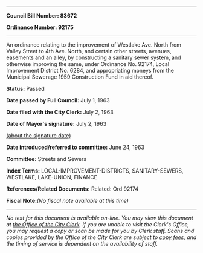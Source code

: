 

********

**Council Bill Number: 83672**
   
**Ordinance Number: 92175**
********

 An ordinance relating to the improvement of Westlake Ave. North from Valley Street to 4th Ave. North, and certain other streets, avenues, easements and an alley, by constructing a sanitary sewer system, and otherwise improving the same, under Ordinance No. 92174, Local Improvement District No. 6284, and appropriating moneys from the Municipal Sewerage 1959 Construction Fund in aid thereof.

**Status:** Passed
   
**Date passed by Full Council:** July 1, 1963
   
**Date filed with the City Clerk:** July 2, 1963
   
**Date of Mayor's signature:** July 2, 1963
   
[(about the signature date)](/~public/approvaldate.htm)
   
   
   
**Date introduced/referred to committee:** June 24, 1963
   
**Committee:** Streets and Sewers
   
   
**Index Terms:** LOCAL-IMPROVEMENT-DISTRICTS, SANITARY-SEWERS, WESTLAKE, LAKE-UNION, FINANCE

**References/Related Documents:** Related: Ord 92174

**Fiscal Note:**_(No fiscal note available at this time)_
********

_No text for this document is available on-line. You may view this document at [the Office of the City Clerk](http://www.seattle.gov/leg/clerk/contactUs.htm). If you are unable to visit the Clerk's Office, you may request a copy or scan be made for you by Clerk staff. Scans and copies provided by the Office of the City Clerk are subject to [copy fees](http://clerk.seattle.gov/~public/clerkfees.htm), and the timing of service is dependent on the availability of staff._

